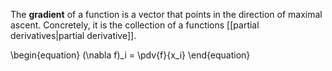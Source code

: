 The **gradient** of a function is a vector that points in the direction of maximal ascent. Concretely, it is the collection of a functions [[partial derivatives|partial derivative]].

\begin{equation}
(\nabla f)_i = \pdv{f}{x_i}
\end{equation}